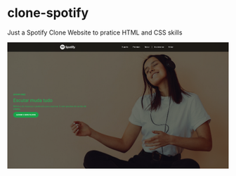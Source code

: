 # clone-spotify

<p>Just a Spotify Clone Website to pratice HTML and CSS skills</p>
<img src="./img/website-img.png">
